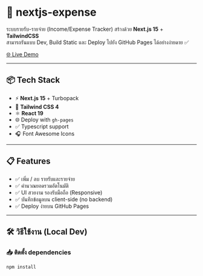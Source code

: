 # 💸 nextjs-expense

ระบบรายรับ-รายจ่าย (Income/Expense Tracker) สร้างด้วย **Next.js 15** + **TailwindCSS**  
สามารถรันแบบ Dev, Build Static และ Deploy ไปยัง GitHub Pages ได้อย่างง่ายดาย ✅

[🌐 Live Demo]([https://Sitthiphong-krobkrong.github.io/nextjs-expense](https://nextjs-expense-bay.vercel.app/)](https://nextjs-expense-bay.vercel.app/))

---

## 📦 Tech Stack

- ⚡ **Next.js 15** + Turbopack
- 🎨 **Tailwind CSS 4**
- ⚛️ **React 19**
- 🌐 Deploy with `gh-pages`
- ✅ Typescript support
- 🎧 Font Awesome Icons

---

## 📋 Features

- ✅ เพิ่ม / ลบ รายรับและรายจ่าย
- ✅ คำนวณยอดรวมอัตโนมัติ
- ✅ UI สวยงาม รองรับมือถือ (Responsive)
- ✅ บันทึกข้อมูลบน client-side (no backend)
- ✅ Deploy ง่ายบน GitHub Pages

---

## 🛠️ วิธีใช้งาน (Local Dev)

### 📥 ติดตั้ง dependencies

```bash
npm install

